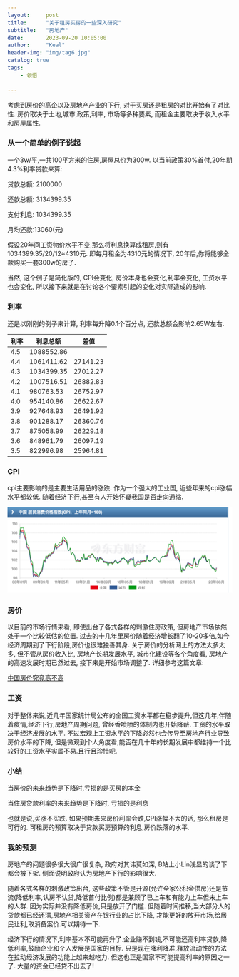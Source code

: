 ```yaml
---
layout:     post
title:      "关于租房买房的一些深入研究"
subtitle:   "房地产"
date:       2023-09-20 10:05:00
author:     "Keal"
header-img: "img/tag6.jpg"
catalog: true
tags:
    - 领悟

---
```


考虑到房价的高企以及房地产产业的下行, 对于买房还是租房的对比开始有了对比性. 房价取决于土地,城市,政策,利率, 市场等多种要素, 而租金主要取决于收入水平和房屋属性.

### 从一个简单的例子说起

一个3w/平,一共100平方米的住房,房屋总价为300w. 以当前政策30%首付,20年期4.3%利率贷款来算:

贷款总额: 2100000

还款总额: 3134399.35

支付利息: 1034399.35

月均还款:13060(元)

假设20年间工资物价水平不变,那么将利息换算成租房,则有1034399.35/20/12≈4310元. 即每月租金为4310元的情况下, 20年后,你将能够全款购买一套300w的房子.

当然, 这个例子是简化版的, CPI会变化, 房价本身也会变化,利率会变化, 工资水平也会变化, 所以接下来就是在讨论各个要素引起的变化对实际造成的影响.

### 利率

还是以刚刚的例子来计算, 利率每升降0.1个百分点, 还款总额会影响2.65W左右.

| 利率 | 利息总额   | 差值     |
| ---- | ---------- | -------- |
| 4.5  | 1088552.86 |          |
| 4.4  | 1061411.62 | 27141.23 |
| 4.3  | 1034399.35 | 27012.27 |
| 4.2  | 1007516.51 | 26882.83 |
| 4.1  | 980763.53  | 26752.97 |
| 4.0  | 954140.86  | 26622.67 |
| 3.9  | 927648.93  | 26491.92 |
| 3.8  | 901288.17  | 26360.76 |
| 3.7  | 875058.99  | 26229.18 |
| 3.6  | 848961.79  | 26097.19 |
| 3.5  | 822996.98  | 25964.81 |

### CPI

cpi主要影响的是主要生活用品的涨跌. 作为一个强大的工业国, 近些年来的cpi涨幅水平都较低. 随着经济下行,甚至有人开始怀疑我国是否走向通缩. 

<img src="https://raw.githubusercontent.com/kneed/typora_img_respository/main/typora/202309201128504.png" alt="image-20230920112751490" style="zoom:50%;" />

### 房价

以目前的市场行情来看, 即使出台了各式各样的刺激住房政策, 但房地产市场依然处于一个比较低估的位置. 过去的十几年里房价随着经济增长翻了10-20多倍,如今经济周期到了下行阶段,房价也很难独善其身. 关于房价的分析网上的方法太多太多, 但不管从房价收入比, 房地产长期发展水平, 城市化建设等各个角度看, 房地产的高速发展时期已然过去, 接下来是开始市场调整了.
详细参考这篇文章:

[中国房价究竟高不高](https://zhuanlan.zhihu.com/p/350206374)

### 工资

对于整体来说,近几年国家统计局公布的全国工资水平都在稳步提升,但这几年,伴随着疫情,经济下行,房地产周期问题, 曾经香喷喷的体制内也开始降薪. 工资的水平取决于经济发展的水平. 不过宏观上工资水平的下降必然也会传导至房地产行业导致房价水平的下降, 但是微观到个人角度看,能否在几十年的长期发展中都维持一个比较好的工资水平实属不易.且行且珍惜吧.

### 小结

当房价的未来趋势是下降时,亏损的是买房的本金

当住房贷款利率的未来趋势是下降时, 亏损的是利息

也就是说,买涨不买跌. 如果预期未来房价利率会跌,CPI涨幅不大的话, 那么租房是可行的. 可租房的预算取决于贷款买房预算的利息,房价跌落的水平.

### 我的预测

房地产的问题很多很大很广很复杂, 政府对其讳莫如深, B站上小Lin浅显的谈了下都会被下架. 侧面说明政府认为房地产下行的影响很大.

随着各式各样的刺激政策出台, 这些政策不管是开源(允许全家公积金供房)还是节流(降低利率,认房不认贷,降低首付比例)都是兼顾了已上车和有能力上车但未上车的人群. 因为实际并没有降低房价,只是放开了门槛. 但随着时间推移,当大部分人的贷款都已经还清,房地产相关资产在银行业的占比下降, 才能更好的放开市场,给居民让利,取消备案价.可以期待一下.

经济下行的情况下,利率基本不可能再升了.企业赚不到钱,不可能还高利率贷款,降低利率,鼓励企业和个人发展是国家的目标. 只是现在降利降准,释放流动性的方法在拉动经济发展的功能上越来越吃力. 但这也正是国家不可能提高利率的原因之一了. 大量的资金已经贷不出去了!

